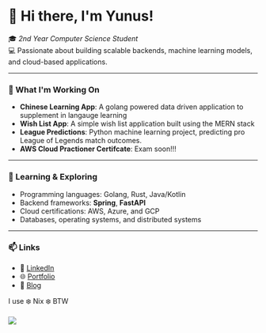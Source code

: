 # 👋 Hi there, I'm Yunus!  

🎓 *2nd Year Computer Science Student*  
💻 Passionate about building scalable backends, machine learning models, and cloud-based applications.  

---

### 🚀 What I'm Working On  
- **Chinese Learning App**: A golang powered data driven application to supplement in langauge learning
- **Wish List App**: A simple wish list application built using the MERN stack
- **League Predictions**: Python machine learning project, predicting pro League of Legends match outcomes.
- **AWS Cloud Practioner Certifcate**: Exam soon!!!

---

### 🌱 Learning & Exploring  
- Programming languages: Golang, Rust, Java/Kotlin
- Backend frameworks: **Spring**, **FastAPI**  
- Cloud certifications: AWS, Azure, and GCP  
- Databases, operating systems, and distributed systems  

---

### 📫 Links
- 💼 [LinkedIn](https://www.linkedin.com/in/yunzz/)  
- 🌐 [Portfolio](https://yunz.dev)
- 📝 [Blog](https://medium.com/@ynssyd0210)

I use ❄️ Nix ❄️ BTW <br><br>
![](https://komarev.com/ghpvc/?username=yunz-dev&style=for-the-badge)
<!-- Proudly created with GPRM ( https://gprm.itsvg.in ) -->
<!--
**yunz-dev/yunz-dev** is a ✨ _special_ ✨ repository because its `README.md` (this file) appears on your GitHub profile.
Here are some ideas to get you started:
- 🔭 I’m currently working on ...
- 🌱 I’m currently learning ...
- 👯 I’m looking to collaborate on ...
- 🤔 I’m looking for help with ...
- 💬 Ask me about ...
- 📫 How to reach me: ...
- 😄 Pronouns: ...
- ⚡ Fun fact: ...
-->
